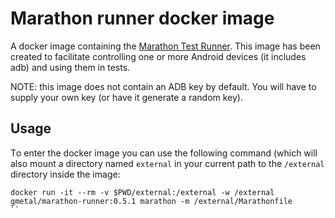 # Marathon runner docker image

A docker image containing the [Marathon Test Runner](https://github.com/Malinskiy/marathon). This image
has been created to facilitate controlling one or more Android devices (it includes adb) and using them
in tests. 

NOTE: this image does not contain an ADB key by default. You will have to supply your own key (or have it generate a random key).

## Usage

Tο enter the docker image you can use the following command (which will also mount a directory named `external` in your current path to the `/external` directory inside the image:
```
docker run -it --rm -v $PWD/external:/external -w /external gmetal/marathon-runner:0.5.1 marathon -m /external/Marathonfile
``


